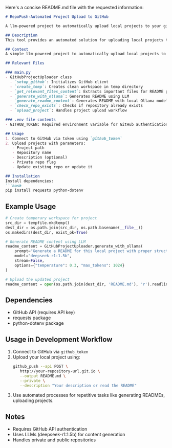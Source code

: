 Here's a concise README.md file with the requested information:

```markdown
# RepoPush-Automated Project Upload to GitHub

A llm-powered project to automatically upload local projects to your github account with a generated Readme file as well.

## Description
This tool provides an automated solution for uploading local projects to GitHub, generating a Readme file, and managing repository settings. It leverages LLMs like Ollama for efficient content generation and automation.

## Context
A simple llm-powered project to automatically upload local projects to your github account with a generated Readme file as well.

## Relevant Files

### main.py
- GitHubProjectUploader class
  - `setup_github`: Initializes GitHub client
  - `create_temp`: Creates clean workspace in temp directory
  - `get_relevant_files_content`: Extracts important files for README generation
  - `generate_with_ollama`: Generates README using LLM
  - `generate_readme_content`: Generates README with local Ollama model
  - `check_repo_exists`: Checks if repository already exists
  - `upload_project`: Handles project upload workflow

### .env file contents
- GITHUB_TOKEN: Required environment variable for GitHub authentication

## Usage
1. Connect to GitHub via token using `github_token`
2. Upload projects with parameters:
   - Project path
   - Repository name
   - Description (optional)
   - Private repo flag
   - Update existing repo or update it

## Installation
Install dependencies:
```bash
pip install requests python-dotenv
```

## Example Usage
```python
# Create temporary workspace for project
src_dir = tempfile.mkdtemp()
dest_dir = os.path.join(src_dir, os.path.basename(__file__))
os.makedirs(dest_dir, exist_ok=True)

# Generate README content using LLM
readme_content = GitHubProjectUploader.generate_with_ollama(
    prompt="Generate a README for this local project with proper structure.",
    model="deepseek-r1:1.5b",
    stream=False,
    options={"temperature": 0.3, "max_tokens": 1024}
)

# Upload the updated project
readme_content = open(os.path.join(dest_dir, 'README.md'), 'r').readlines()
```

## Dependencies
- GitHub API (requires API key)
- requests package
- python-dotenv package

## Usage in Development Workflow
1. Connect to GitHub via `github_token`
2. Upload your local project using:
   ```bash
   github_push --api POST \
      http://your-repository-url.git.io \
      --output README.md \
      --private \
      --description "Your description or read the README"
   ```
3. Use automated processes for repetitive tasks like generating READMEs, uploading projects.

## Notes
- Requires GitHub API authentication
- Uses LLMs (deepseek-r1:1.5b) for content generation
- Handles private and public repositories
```